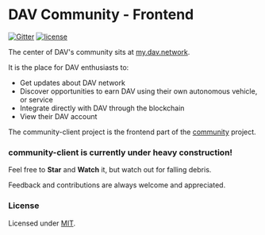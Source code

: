 # DAV Community - Frontend

[![Gitter](https://img.shields.io/gitter/room/DAVFoundation/DAV-Contributors.svg?style=flat-square)](https://gitter.im/DAVFoundation/DAV-Contributors)
[![license](https://img.shields.io/github/license/DAVFoundation/missions.svg?style=flat-square)](https://github.com/DAVFoundation/missions/blob/master/LICENSE)

The center of DAV's community sits at [my.dav.network](https://my.dav.network/).

It is the place for DAV enthusiasts to:

* Get updates about DAV network
* Discover opportunities to earn DAV using their own autonomous vehicle, or service
* Integrate directly with DAV through the blockchain
* View their DAV account

The community-client project is the frontend part of the [community](https://github.com/DAVFoundation/community) project.

### community-client is currently under heavy construction!

Feel free to **Star** and **Watch** it, but watch out for falling debris.

Feedback and contributions are always welcome and appreciated.

### License

Licensed under [MIT](https://github.com/DAVFoundation/community-client/blob/master/LICENSE).

